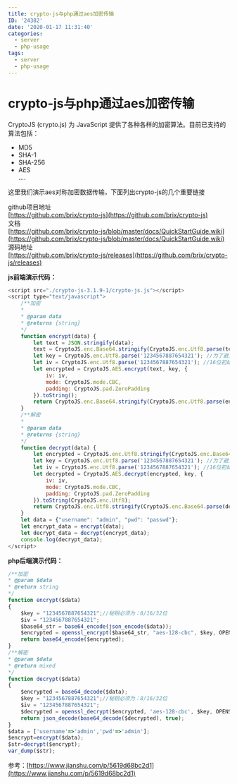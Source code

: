 ```yaml
---
title: crypto-js与php通过aes加密传输
ID: '24382'
date: '2020-01-17 11:31:40'
categories:
  - server
  - php-usage
tags:
  - server
  - php-usage
---
```


# crypto-js与php通过aes加密传输

CryptoJS (crypto.js) 为 JavaScript 提供了各种各样的加密算法。目前已支持的算法包括：

- MD5
- SHA-1
- SHA-256
- AES  
    ....

这里我们演示aes对称加密数据传输，下面列出crypto-js的几个重要链接

github项目地址  
[https://github.com/brix/crypto-js](https://github.com/brix/crypto-js)  
文档  
[https://github.com/brix/crypto-js/blob/master/docs/QuickStartGuide.wiki](https://github.com/brix/crypto-js/blob/master/docs/QuickStartGuide.wiki)  
源码地址  
[https://github.com/brix/crypto-js/releases](https://github.com/brix/crypto-js/releases)

**js前端演示代码：**

``` js 
<script src="./crypto-js-3.1.9-1/crypto-js.js"></script>
<script type="text/javascript">
    /**加密
    *
    * @param data
    * @returns {string}
    */
    function encrypt(data) {
        let text = JSON.stringify(data);
        text = CryptoJS.enc.Base64.stringify(CryptoJS.enc.Utf8.parse(text)).toString();
        let key = CryptoJS.enc.Utf8.parse('1234567887654321'); //为了避免补位，直接用16位的秘钥
        let iv = CryptoJS.enc.Utf8.parse('1234567887654321'); //16位初始向量
        let encrypted = CryptoJS.AES.encrypt(text, key, {
            iv: iv,
            mode: CryptoJS.mode.CBC,
            padding: CryptoJS.pad.ZeroPadding
        }).toString();
        return CryptoJS.enc.Base64.stringify(CryptoJS.enc.Utf8.parse(encrypted)).toString();
    }
    /**解密
    *
    * @param data
    * @returns {string}
    */
    function decrypt(data) {
        let encrypted = CryptoJS.enc.Utf8.stringify(CryptoJS.enc.Base64.parse(data)).toString();
        let key = CryptoJS.enc.Utf8.parse('1234567887654321'); //为了避免补位，直接用16位的秘钥
        let iv = CryptoJS.enc.Utf8.parse('1234567887654321'); //16位初始向量
        let decrypted = CryptoJS.AES.decrypt(encrypted, key, {
            iv: iv,
            mode: CryptoJS.mode.CBC,
            padding: CryptoJS.pad.ZeroPadding
        }).toString(CryptoJS.enc.Utf8);
        return CryptoJS.enc.Utf8.stringify(CryptoJS.enc.Base64.parse(decrypted)).toString();
    }
    let data = {"username": "admin", "pwd": "passwd"};
    let encrypt_data = encrypt(data);
    let decrypt_data = decrypt(encrypt_data);
    console.log(decrypt_data);
</script>
```

**php后端演示代码：**

``` js 
/**加密
* @param $data
* @return string
*/
function encrypt($data)
{
    $key = "1234567887654321";//秘钥必须为：8/16/32位
    $iv = "1234567887654321";
    $base64_str = base64_encode(json_encode($data));
    $encrypted = openssl_encrypt($base64_str, "aes-128-cbc", $key, OPENSSL_ZERO_PADDING, $iv);
    return base64_encode($encrypted);
}
/**解密
* @param $data
* @return mixed
*/
function decrypt($data)
{
    $encrypted = base64_decode($data);
    $key = "1234567887654321";//秘钥必须为：8/16/32位
    $iv = "1234567887654321";
    $decrypted = openssl_decrypt($encrypted, 'aes-128-cbc', $key, OPENSSL_ZERO_PADDING, $iv);
    return json_decode(base64_decode($decrypted), true);
}
$data = ['username'=>'admin','pwd'=>'admin'];
$encrypt=encrypt($data);
$str=decrypt($encrypt);
var_dump($str);
```

参考：[https://www.jianshu.com/p/5619d68bc2d1](https://www.jianshu.com/p/5619d68bc2d1)
 
 
 
 
 
 
 
 
 
 
 
 
 
 
 
 
 
 
 
